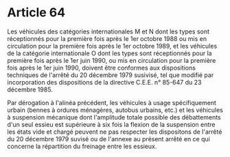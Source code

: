# Article 64

Les véhicules des catégories internationales M et N dont les types sont réceptionnés pour la première fois après le 1er octobre 1988 ou mis en circulation pour la première fois après le 1er octobre 1989, et les véhicules de la catégorie internationale O dont les types sont réceptionnés pour la première fois après le 1er juin 1990, ou mis en circulation pour la première fois après le 1er juin 1990, doivent être conformes aux dispositions techniques de l'arrêté du 20 décembre 1979 susivisé, tel que modifié par incorporation des dispositions de la directive C.E.E. n° 85-647 du 23 décembre 1985.

Par dérogation à l'alinéa précédent, les véhicules à usage spécifiquement urbain (bennes à ordures ménagères, autobus urbains, etc.) et les véhicules à suspension mécanique dont l'amplitude totale possible des débattements d'un seul essieu est supérieure à six fois la flexion de la suspension entre les états vide et chargé peuvent ne pas respecter les dispositons de l'arrêté du 20 décembre 1979 suvisé ou de l'annexe au présent arrêté en ce qui concerne la répartition du freinage entre les essieux.
